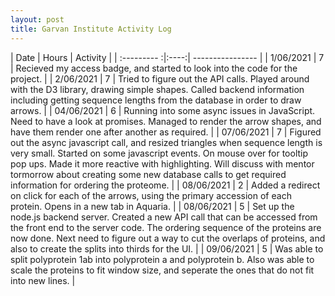 ```yaml
---
layout: post
title: Garvan Institute Activity Log
---
```


| Date        | Hours | Activity  |
| :--------- :|:----:| ---------------- |
| 1/06/2021  | 7 | Recieved my access badge, and started to look into the code for the project. |
| 2/06/2021  | 7 | Tried to figure out the API calls. Played around with the D3 library, drawing simple shapes. Called backend information including getting sequence lengths from the database in order to draw arrows. |
| 04/06/2021 | 6 | Running into some async issues in JavaScript. Need to have a look at promises. Managed to render the arrow shapes, and have them render one after another as required. |
| 07/06/2021 | 7 | Figured out the async javascript call, and resized triangles when sequence length is very small. Started on some javascript events. On mouse over for tooltip pop ups. Made it more reactive with highlighting. Will discuss with mentor tormorrow about creating some new database calls to get required information for ordering the proteome. |
| 08/06/2021 | 2 | Added a redirect on click for each of the arrows, using the primary accession of each protein. Opens in a new tab in Aquaria. |
| 08/06/2021 | 5 | Set up the node.js backend server. Created a new API call that can be accessed from the front end to the server code. The ordering sequence of the proteins are now done. Next need to figure out a way to cut the overlaps of proteins, and also to create the splits into thirds for the UI. |
| 09/06/2021 | 5 | Was able to split polyprotein 1ab into polyprotein a and polyprotein b. Also was able to scale the proteins to fit window size, and seperate the ones that do not fit into new lines. |
